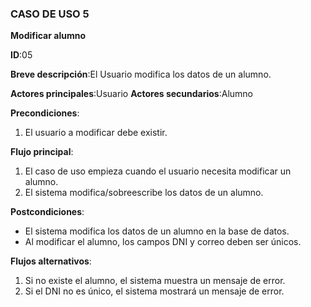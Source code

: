 ### CASO DE USO 5

**Modificar alumno**

**ID**:05

**Breve descripción**:El Usuario modifica los datos de un alumno.

**Actores principales**:Usuario
**Actores secundarios**:Alumno

**Precondiciones**:

1. El usuario a modificar debe existir.


**Flujo principal**:

1. El caso de uso empieza cuando el usuario necesita modificar un alumno.
2. El sistema modifica/sobreescribe los datos de un alumno.

**Postcondiciones**:

* El sistema modifica los datos de un alumno en la base de datos.
* Al modificar el alumno, los campos DNI y correo deben ser únicos. 

**Flujos alternativos**:

1. Si no existe el alumno, el sistema muestra un mensaje de error.
2. Si el DNI no es único, el sistema mostrará un mensaje de error.
